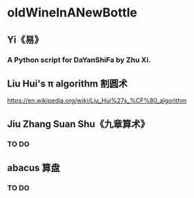 # oldWineInANewBottle
##   Yi《易》
###     A Python script for DaYanShiFa by Zhu Xi.
##   Liu Hui's π algorithm 割圆术
https://en.wikipedia.org/wiki/Liu_Hui%27s_%CF%80_algorithm
##   Jiu Zhang Suan Shu《九章算术》
###     TO DO
##   abacus 算盘
###     TO DO
